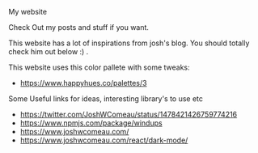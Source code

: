My website

Check Out my posts and stuff if you want.

This website has a lot of inspirations from josh's blog. You should totally check him out below :) .

This website uses this color pallete with some tweaks:
- https://www.happyhues.co/palettes/3

Some Useful links for ideas, interesting library's to use etc
- https://twitter.com/JoshWComeau/status/1478421426759774216
- https://www.npmjs.com/package/windups
- https://www.joshwcomeau.com/
- https://www.joshwcomeau.com/react/dark-mode/